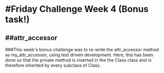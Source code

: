 #Friday Challenge Week 4 (Bonus task!)
=============
##attr_accessor
-------------
###This week's bonus challenge was to re-write the attr_accessor method as my_attr_accessor, using test driven development.  Here, this has been done so that the private method is inserted in the the Class class and is therefore inherited by every subclass of Class.


